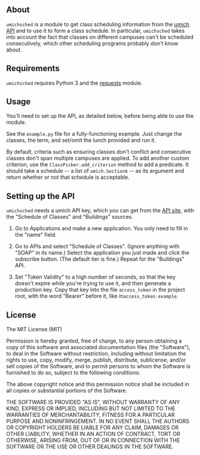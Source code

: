 About
-----

`umichsched` is a module to get class scheduling information from the [umich
API][umich-api] and to use it to form a class schedule. In particular,
`umichsched` takes into account the fact that classes on different campuses
can't be scheduled consecutively, which other scheduling programs probably
don't know about.

  [umich-api]: http://developer.it.umich.edu/

Requirements
------------

`umichsched` requires Python 3 and the [requests][requests] module.

  [requests]: http://docs.python-requests.org/en/latest/


Usage
-----

You'll need to set up the API, as detailed below, before being able to use the
module.

See the `example.py` file for a fully-functioning example. Just change the
classes, the term, and set/omit the lunch provided and run it.

By default, criteria such as ensuring classes don't conflict and consecutive
classes don't span multiple campuses are applied. To add another custom
criterion, use the `ClassPicker.add_criterion` method to add a predicate. It
should take a schedule -- a list of `umich.Section`s -- as its argument and
return whether or not that schedule is acceptable.

Setting up the API
------------------

`umichsched` needs a umich API key, which you can get from the [API
site][umich-api], with the "Schedule of Classes" and "Buildings" sources.

 1. Go to Applications and make a new application. You only need to fill in the
    "name" field.

 2. Go to APIs and select "Schedule of Classes". (Ignore anything with "SOAP"
    in its name.) Select the application you just made and click the subscribe
button. (The default tier is fine.) Repeat for the "Buildings" API.

 3. Set "Token Validity" to a high number of seconds, so that the key doesn't
    expire while you're trying to use it, and then generate a production key.
Copy that key into the file `access_token` in the project root, with the word
"Bearer" before it, like in`access_token.example`.

License
-------

The MIT License (MIT)

Permission is hereby granted, free of charge, to any person obtaining a copy of
this software and associated documentation files (the "Software"), to deal in
the Software without restriction, including without limitation the rights to
use, copy, modify, merge, publish, distribute, sublicense, and/or sell copies
of the Software, and to permit persons to whom the Software is furnished to do
so, subject to the following conditions:

The above copyright notice and this permission notice shall be included in all
copies or substantial portions of the Software.

THE SOFTWARE IS PROVIDED "AS IS", WITHOUT WARRANTY OF ANY KIND, EXPRESS OR
IMPLIED, INCLUDING BUT NOT LIMITED TO THE WARRANTIES OF MERCHANTABILITY,
FITNESS FOR A PARTICULAR PURPOSE AND NONINFRINGEMENT. IN NO EVENT SHALL THE
AUTHORS OR COPYRIGHT HOLDERS BE LIABLE FOR ANY CLAIM, DAMAGES OR OTHER
LIABILITY, WHETHER IN AN ACTION OF CONTRACT, TORT OR OTHERWISE, ARISING FROM,
OUT OF OR IN CONNECTION WITH THE SOFTWARE OR THE USE OR OTHER DEALINGS IN THE
SOFTWARE.

